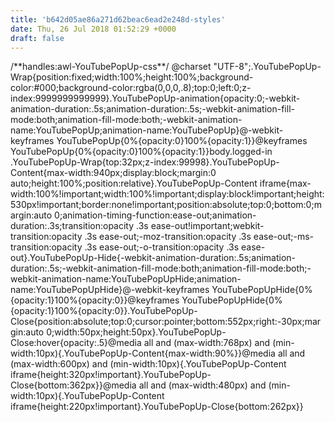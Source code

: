 ```yaml
---
title: 'b642d05ae86a271d62beac6ead2e248d-styles'
date: Thu, 26 Jul 2018 01:52:29 +0000
draft: false
---
```


/\*\*handles:awl-YouTubePopUp-css\*\*/ @charset "UTF-8";.YouTubePopUp-Wrap{position:fixed;width:100%;height:100%;background-color:#000;background-color:rgba(0,0,0,.8);top:0;left:0;z-index:9999999999999}.YouTubePopUp-animation{opacity:0;-webkit-animation-duration:.5s;animation-duration:.5s;-webkit-animation-fill-mode:both;animation-fill-mode:both;-webkit-animation-name:YouTubePopUp;animation-name:YouTubePopUp}@-webkit-keyframes YouTubePopUp{0%{opacity:0}100%{opacity:1}}@keyframes YouTubePopUp{0%{opacity:0}100%{opacity:1}}body.logged-in .YouTubePopUp-Wrap{top:32px;z-index:99998}.YouTubePopUp-Content{max-width:940px;display:block;margin:0 auto;height:100%;position:relative}.YouTubePopUp-Content iframe{max-width:100%!important;width:100%!important;display:block!important;height:530px!important;border:none!important;position:absolute;top:0;bottom:0;margin:auto 0;animation-timing-function:ease-out;animation-duration:.3s;transition:opacity .3s ease-out!important;webkit-transition:opacity .3s ease-out;-moz-transition:opacity .3s ease-out;-ms-transition:opacity .3s ease-out;-o-transition:opacity .3s ease-out}.YouTubePopUp-Hide{-webkit-animation-duration:.5s;animation-duration:.5s;-webkit-animation-fill-mode:both;animation-fill-mode:both;-webkit-animation-name:YouTubePopUpHide;animation-name:YouTubePopUpHide}@-webkit-keyframes YouTubePopUpHide{0%{opacity:1}100%{opacity:0}}@keyframes YouTubePopUpHide{0%{opacity:1}100%{opacity:0}}.YouTubePopUp-Close{position:absolute;top:0;cursor:pointer;bottom:552px;right:-30px;margin:auto 0;width:50px;height:50px}.YouTubePopUp-Close:hover{opacity:.5}@media all and (max-width:768px) and (min-width:10px){.YouTubePopUp-Content{max-width:90%}}@media all and (max-width:600px) and (min-width:10px){.YouTubePopUp-Content iframe{height:320px!important}.YouTubePopUp-Close{bottom:362px}}@media all and (max-width:480px) and (min-width:10px){.YouTubePopUp-Content iframe{height:220px!important}.YouTubePopUp-Close{bottom:262px}}